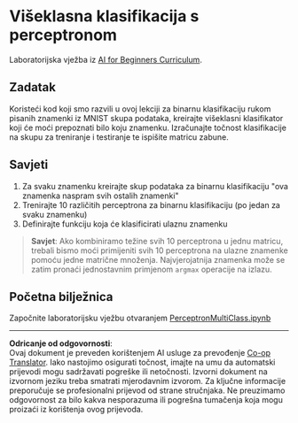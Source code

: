 <!--
CO_OP_TRANSLATOR_METADATA:
{
  "original_hash": "ba5d1eb353d20d3e7181066b3c424b99",
  "translation_date": "2025-08-30T07:06:15+00:00",
  "source_file": "lessons/3-NeuralNetworks/03-Perceptron/lab/README.md",
  "language_code": "hr"
}
-->
# Višeklasna klasifikacija s perceptronom

Laboratorijska vježba iz [AI for Beginners Curriculum](https://github.com/microsoft/ai-for-beginners).

## Zadatak

Koristeći kod koji smo razvili u ovoj lekciji za binarnu klasifikaciju rukom pisanih znamenki iz MNIST skupa podataka, kreirajte višeklasni klasifikator koji će moći prepoznati bilo koju znamenku. Izračunajte točnost klasifikacije na skupu za treniranje i testiranje te ispišite matricu zabune.

## Savjeti

1. Za svaku znamenku kreirajte skup podataka za binarnu klasifikaciju "ova znamenka naspram svih ostalih znamenki"
1. Trenirajte 10 različitih perceptrona za binarnu klasifikaciju (po jedan za svaku znamenku)
1. Definirajte funkciju koja će klasificirati ulaznu znamenku

> **Savjet**: Ako kombiniramo težine svih 10 perceptrona u jednu matricu, trebali bismo moći primijeniti svih 10 perceptrona na ulazne znamenke pomoću jedne matrične množenja. Najvjerojatnija znamenka može se zatim pronaći jednostavnim primjenom `argmax` operacije na izlazu.

## Početna bilježnica

Započnite laboratorijsku vježbu otvaranjem [PerceptronMultiClass.ipynb](PerceptronMultiClass.ipynb)

---

**Odricanje od odgovornosti**:  
Ovaj dokument je preveden korištenjem AI usluge za prevođenje [Co-op Translator](https://github.com/Azure/co-op-translator). Iako nastojimo osigurati točnost, imajte na umu da automatski prijevodi mogu sadržavati pogreške ili netočnosti. Izvorni dokument na izvornom jeziku treba smatrati mjerodavnim izvorom. Za ključne informacije preporučuje se profesionalni prijevod od strane stručnjaka. Ne preuzimamo odgovornost za bilo kakva nesporazuma ili pogrešna tumačenja koja mogu proizaći iz korištenja ovog prijevoda.